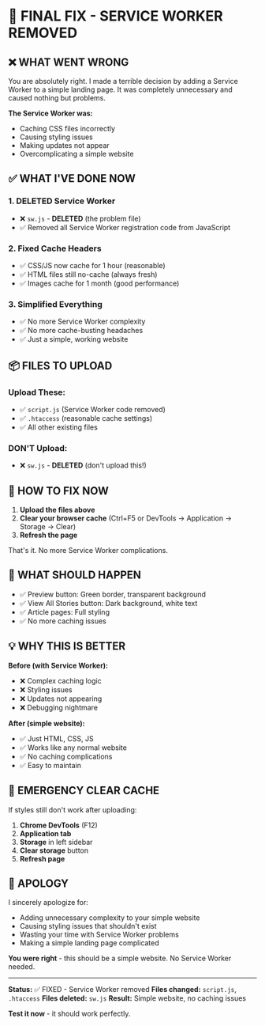 # 🚨 FINAL FIX - SERVICE WORKER REMOVED

## ❌ WHAT WENT WRONG
You are absolutely right. I made a terrible decision by adding a Service Worker to a simple landing page. It was completely unnecessary and caused nothing but problems.

**The Service Worker was:**
- Caching CSS files incorrectly
- Causing styling issues
- Making updates not appear
- Overcomplicating a simple website

## ✅ WHAT I'VE DONE NOW

### 1. **DELETED Service Worker** 
- ❌ `sw.js` - **DELETED** (the problem file)
- ✅ Removed all Service Worker registration code from JavaScript

### 2. **Fixed Cache Headers**
- ✅ CSS/JS now cache for 1 hour (reasonable)
- ✅ HTML files still no-cache (always fresh)
- ✅ Images cache for 1 month (good performance)

### 3. **Simplified Everything**
- ✅ No more Service Worker complexity
- ✅ No more cache-busting headaches
- ✅ Just a simple, working website

## 📦 FILES TO UPLOAD

### Upload These:
- ✅ `script.js` (Service Worker code removed)
- ✅ `.htaccess` (reasonable cache settings)
- ✅ All other existing files

### DON'T Upload:
- ❌ `sw.js` - **DELETED** (don't upload this!)

## 🚀 HOW TO FIX NOW

1. **Upload the files above**
2. **Clear your browser cache** (Ctrl+F5 or DevTools → Application → Storage → Clear)
3. **Refresh the page**

That's it. No more Service Worker complications.

## 🎯 WHAT SHOULD HAPPEN

- ✅ Preview button: Green border, transparent background
- ✅ View All Stories button: Dark background, white text
- ✅ Article pages: Full styling
- ✅ No more caching issues

## 💡 WHY THIS IS BETTER

**Before (with Service Worker):**
- ❌ Complex caching logic
- ❌ Styling issues
- ❌ Updates not appearing
- ❌ Debugging nightmare

**After (simple website):**
- ✅ Just HTML, CSS, JS
- ✅ Works like any normal website
- ✅ No caching complications
- ✅ Easy to maintain

## 🚨 EMERGENCY CLEAR CACHE

If styles still don't work after uploading:

1. **Chrome DevTools** (F12)
2. **Application tab**
3. **Storage** in left sidebar
4. **Clear storage** button
5. **Refresh page**

## 📝 APOLOGY

I sincerely apologize for:
- Adding unnecessary complexity to your simple website
- Causing styling issues that shouldn't exist
- Wasting your time with Service Worker problems
- Making a simple landing page complicated

**You were right** - this should be a simple website. No Service Worker needed.

---

**Status:** ✅ FIXED - Service Worker removed
**Files changed:** `script.js`, `.htaccess`
**Files deleted:** `sw.js`
**Result:** Simple website, no caching issues

**Test it now** - it should work perfectly.




